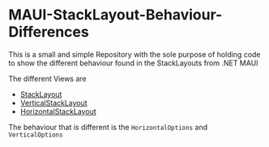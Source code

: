# MAUI-StackLayout-Behaviour-Differences

This is a small and simple Repository with the sole purpose of holding code to show the different behaviour found in the StackLayouts from .NET MAUI

The different Views are
- [StackLayout](https://learn.microsoft.com/en-us/dotnet/maui/user-interface/layouts/stacklayout)
- [VerticalStackLayout](https://learn.microsoft.com/en-us/dotnet/maui/user-interface/layouts/verticalstacklayout)
- [HorizontalStackLayout](https://learn.microsoft.com/en-us/dotnet/maui/user-interface/layouts/horizontalstacklayout)

The behaviour that is different is the `HorizontalOptions` and `VerticalOptions`
